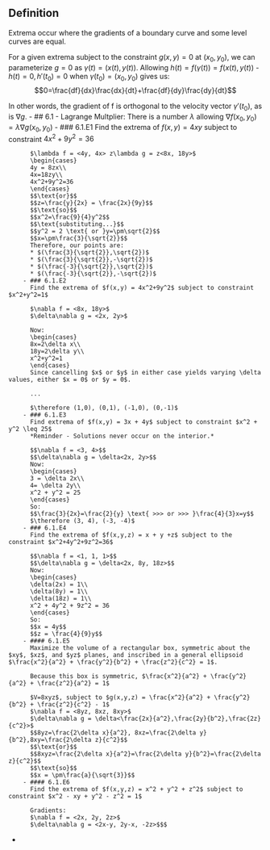 ## Definition
Extrema occur where the gradients of a boundary curve and some level curves are equal.

For a given extrema subject to the constraint $g(x,y) = 0$ at $(x_0, y_0)$, we can parameterize $g=0$ as $\gamma(t) = (x(t), y(t))$.
Allowing $h(t) = f(\gamma(t)) = f(x(t), y(t))$ - $h(t) = 0, h'(t_0) = 0$ when $\gamma(t_0) = (x_0, y_0)$ gives us:
$$0=\frac{df}{dx}\frac{dx}{dt}+\frac{df}{dy}\frac{dy}{dt}$$

In other words, the gradient of f is orthogonal to the velocity vector $\gamma '(t_0)$, as is $\nabla g$.
	- ## 6.1 - Lagrange Multplier:
	  There is a number $\lambda$ allowing $\nabla f(x_0, y_0) = \lambda\nabla g(x_0,y_0)$
		- ### 6.1.E1
		  Find the extrema of $f(x,y) = 4xy$ subject to constraint $4x^2+9y^2=36$
		  
		  $\lambda f = <4y, 4x> z\lambda g = z<8x, 18y>$
		  \begin{cases}
		  4y = 8zx\\
		  4x=18zy\\
		  4x^2+9y^2=36
		  \end{cases}
		  $$\text{or}$$
		  $$z=\frac{y}{2x} = \frac{2x}{9y}$$
		  $$\text{so}$$
		  $$x^2=\frac{9}{4}y^2$$
		  $$\text{substituting...}$$
		  $$y^2 = 2 \text{ or }y=\pm\sqrt{2}$$
		  $$x=\pm\frac{3}{\sqrt{2}}$$
		  Therefore, our points are:
		  * $(\frac{3}{\sqrt{2}},\sqrt{2})$
		  * $(\frac{3}{\sqrt{2}},-\sqrt{2})$
		  * $(\frac{-3}{\sqrt{2}},\sqrt{2})$
		  * $(\frac{-3}{\sqrt{2}},-\sqrt{2})$
		- ### 6.1.E2
		  Find the extrema of $f(x,y) = 4x^2+9y^2$ subject to constraint $x^2+y^2=1$
		  
		  $\nabla f = <8x, 18y>$
		  $\delta\nabla g = <2x, 2y>$
		  
		  Now:
		  \begin{cases}
		  8x=2\delta x\\
		  18y=2\delta y\\
		  x^2+y^2=1
		  \end{cases}
		  Since cancelling $x$ or $y$ in either case yields varying \delta values, either $x = 0$ or $y = 0$.
		  
		  ...
		  
		  $\therefore (1,0), (0,1), (-1,0), (0,-1)$
		- ### 6.1.E3
		  Find extrema of $f(x,y) = 3x + 4y$ subject to constraint $x^2 + y^2 \leq 25$
		  *Reminder - Solutions never occur on the interior.*
		  
		  $$\nabla f = <3, 4>$$
		  $$\delta\nabla g = \delta<2x, 2y>$$
		  Now:
		  \begin{cases}
		  3 = \delta 2x\\
		  4= \delta 2y\\
		  x^2 + y^2 = 25
		  \end{cases}
		  So:
		  $$\frac{3}{2x}=\frac{2}{y} \text{ >>> or >>> }\frac{4}{3}x=y$$
		  $\therefore (3, 4), (-3, -4)$
		- ### 6.1.E4
		  Find the extrema of $f(x,y,z) = x + y +z$ subject to the constraint $x^2+4y^2+9z^2=36$
		  
		  $$\nabla f = <1, 1, 1>$$
		  $$\delta\nabla g = \delta<2x, 8y, 18z>$$
		  Now:
		  \begin{cases}
		  \delta(2x) = 1\\
		  \delta(8y) = 1\\
		  \delta(18z) = 1\\
		  x^2 + 4y^2 + 9z^2 = 36
		  \end{cases}
		  So:
		  $$x = 4y$$
		  $$z = \frac{4}{9}y$$
		- #### 6.1.E5
		  Maximize the volume of a rectangular box, symmetric about the $xy$, $xz$, and $yz$ planes, and inscribed in a general ellipsoid $\frac{x^2}{a^2} + \frac{y^2}{b^2} + \frac{z^2}{c^2} = 1$.
		  
		  Because this box is symmetric, $\frac{x^2}{a^2} + \frac{y^2}{a^2} + \frac{z^2}{a^2} = 1$
		  
		  $V=8xyz$, subject to $g(x,y,z) = \frac{x^2}{a^2} + \frac{y^2}{b^2} + \frac{z^2}{c^2} - 1$
		  $\nabla f = <8yz, 8xz, 8xy>$
		  $\delta\nabla g = \delta<\frac{2x}{a^2},\frac{2y}{b^2},\frac{2z}{c^2}>$
		  $$8yz=\frac{2\delta x}{a^2}, 8xz=\frac{2\delta y}{b^2},8xy=\frac{2\delta z}{c^2}$$
		  $$\text{or}$$
		  $$8xyz=\frac{2\delta x}{a^2}=\frac{2\delta y}{b^2}=\frac{2\delta z}{c^2}$$
		  $$\text{so}$$
		  $$x = \pm\frac{a}{\sqrt{3}}$$
		- #### 6.1.E6
		  Find the extrema of $f(x,y,z) = x^2 + y^2 + z^2$ subject to constraint $x^2 - xy + y^2 - z^2 = 1$
		  
		  Gradients:
		  $\nabla f = <2x, 2y, 2z>$
		  $\delta\nabla g = <2x-y, 2y-x, -2z>$$$
-